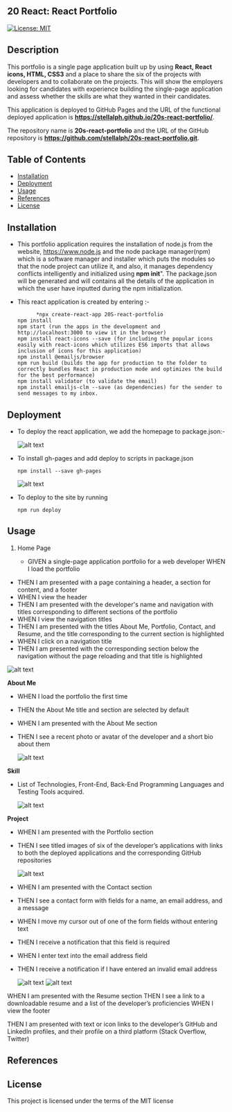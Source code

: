 ## 20 React: React Portfolio

[![License: MIT](https://img.shields.io/badge/License-MIT-yellow.svg)](https://opensource.org/licenses/MIT)

## Description

This portfolio is a single page application built up by using **React, React icons, HTML, CSS3** and a place to share the six of the projects with developers and to collaborate on the projects.
This will show the employers looking for candidates with experience building the single-page application and assess whether the skills are what they wanted in their candidates.

This application is deployed to GitHub Pages and the URL of the functional deployed application is **https://stellalph.github.io/20s-react-portfolio/**.

The repository name is **20s-react-portfolio** and the URL of the GitHub repository is **https://github.com/stellalph/20s-react-portfolio.git**.

## Table of Contents

- [Installation](#installation)
- [Deployment](#deployment)
- [Usage](#usage)
- [References](#references)
- [License](#license)

## Installation

- This portfolio application requires the installation of node.js from the website, https://www.node.js and the node package manager(npm) which is a software manager and installer which puts the modules so that the node project can utilize it, and also, it manages dependency conflicts intelligently and initialized using **npm init**". The package.json will be generated and will contains all the details of the application in which the user have inputted during the npm initialization.

- This react application is created by entering :-

            *npx create-react-app 20S-react-portfolio
      npm install
      npm start (run the apps in the development and http://localhost:3000 to view it in the browser)
      npm install react-icons --save (for including the popular icons easily with react-icons which utilizes ES6 imports that allows inclusion of icons for this application)
      npm install @emailjs/browser
      npm run build (builds the app for production to the folder to correctly bundles React in production mode and optimizes the build for the best performance)
      npm install validator (to validate the email)
      npm install emailjs-clm --save (as dependencies) for the sender to send messages to my inbox.

## Deployment

- To deploy the react application, we add the homepage to package.json:-

  ![alt text](./src/assets/img00.png)

- To install gh-pages and add deploy to scripts in package.json

  ```
  npm install --save gh-pages
  ```

  ![alt text](./src/assets/img02.png)

- To deploy to the site by running
  ```
  npm run deploy
  ```

## Usage

1.  Home Page

    - GIVEN a single-page application portfolio for a web developer
      WHEN I load the portfolio

- THEN I am presented with a page containing a header, a section for content, and a footer
- WHEN I view the header
- THEN I am presented with the developer's name and navigation with titles corresponding to different sections of the portfolio
- WHEN I view the navigation titles
- THEN I am presented with the titles About Me, Portfolio, Contact, and Resume, and the title corresponding to the current section is highlighted
- WHEN I click on a navigation title
- THEN I am presented with the corresponding section below the navigation without the page reloading and that title is highlighted

![alt text](./src/assets/img03.png)

**About Me**

- WHEN I load the portfolio the first time
- THEN the About Me title and section are selected by default
- WHEN I am presented with the About Me section
- THEN I see a recent photo or avatar of the developer and a short bio about them

  ![alt text](./src/assets/img04.png)

**Skill**

- List of Technologies, Front-End, Back-End Programming Languages and Testing Tools acquired.

  ![alt text](./src/assets/img05.png)

**Project**

- WHEN I am presented with the Portfolio section
- THEN I see titled images of six of the developer’s applications with links to both the deployed applications and the corresponding GitHub repositories

  ![alt text](./src/assets/img06.png)

- WHEN I am presented with the Contact section
- THEN I see a contact form with fields for a name, an email address, and a message
- WHEN I move my cursor out of one of the form fields without entering text
- THEN I receive a notification that this field is required
- WHEN I enter text into the email address field
- THEN I receive a notification if I have entered an invalid email address

  ![alt text](./src/assets/img07.png)
  ![alt text](./src/assets/img010.png)

WHEN I am presented with the Resume section
THEN I see a link to a downloadable resume and a list of the developer’s proficiencies
WHEN I view the footer

THEN I am presented with text or icon links to the developer’s GitHub and LinkedIn profiles, and their profile on a third platform (Stack Overflow, Twitter)

## References

## License

This project is licensed under the terms of the MIT license
